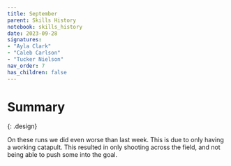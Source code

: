```yaml
---
title: September
parent: Skills History
notebook: skills_history
date: 2023-09-28
signatures:
- "Ayla Clark"
- "Caleb Carlson"
- "Tucker Nielson"
nav_order: 7
has_children: false
---
```


# Summary
{: .design}

On these runs we did even worse than last week. This is due to only having a working catapult. This resulted in only shooting across the field, and not being able to push some into the goal.



<canvas id="SkillsHistory" to_date="2023-09-28"></canvas>
